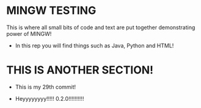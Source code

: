 # MINGW TESTING

This is where all small bits of code and text are put together demonstrating power of MINGW!

- In this rep you will find things such as Java, Python and HTML!

# THIS IS ANOTHER SECTION!

- This is my 29th commit!

- Heyyyyyyyy!!!!! 0.2.0!!!!!!!!!!
